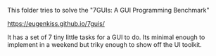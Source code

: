 This folder tries to solve the "7GUIs: A GUI Programming Benchmark"

https://eugenkiss.github.io/7guis/

It has a set of 7 tiny little tasks for a GUI to do. Its minimal enough to implement in a weekend but triky enough to show off the UI toolkit.


